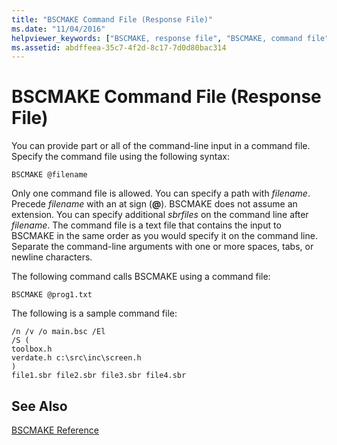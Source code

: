```yaml
---
title: "BSCMAKE Command File (Response File)"
ms.date: "11/04/2016"
helpviewer_keywords: ["BSCMAKE, response file", "BSCMAKE, command file", "response files, BSCMAKE", "command files, BSCMAKE", "response files", "command files"]
ms.assetid: abdffeea-35c7-4f2d-8c17-7d0d80bac314
---
```

# BSCMAKE Command File (Response File)

You can provide part or all of the command-line input in a command file. Specify the command file using the following syntax:

```
BSCMAKE @filename
```

Only one command file is allowed. You can specify a path with *filename*. Precede *filename* with an at sign (**\@**). BSCMAKE does not assume an extension. You can specify additional *sbrfiles* on the command line after *filename*. The command file is a text file that contains the input to BSCMAKE in the same order as you would specify it on the command line. Separate the command-line arguments with one or more spaces, tabs, or newline characters.

The following command calls BSCMAKE using a command file:

```
BSCMAKE @prog1.txt
```

The following is a sample command file:

```
/n /v /o main.bsc /El
/S (
toolbox.h
verdate.h c:\src\inc\screen.h
)
file1.sbr file2.sbr file3.sbr file4.sbr
```

## See Also

[BSCMAKE Reference](bscmake-reference.md)